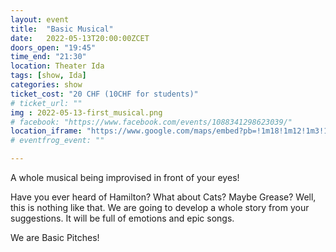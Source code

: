 ```yaml
---
layout: event
title:  "Basic Musical"
date:   2022-05-13T20:00:00ZCET
doors_open: "19:45"
time_end: "21:30"
location: Theater Ida
tags: [show, Ida]
categories: show
ticket_cost: "20 CHF (10CHF for students)"
# ticket_url: ""
img : 2022-05-13-first_musical.png
# facebook: "https://www.facebook.com/events/1088341298623039/"
location_iframe: "https://www.google.com/maps/embed?pb=!1m18!1m12!1m3!1d2700.9756943550155!2d8.494274716258431!3d47.39290711070734!2m3!1f0!2f0!3f0!3m2!1i1024!2i768!4f13.1!3m3!1m2!1s0x47900bc30739068d%3A0x8e14214a7c3f08b6!2sTheater%20Ida!5e0!3m2!1sen!2sus!4v1634481986898!5m2!1sen!2sus"
# eventfrog_event: ""

---
```

A whole musical being improvised in front of your eyes!

<!--more-->

Have you ever heard of Hamilton? What about Cats? Maybe Grease? Well, this is nothing like that.
We are going to develop a whole story from your suggestions. It will be full of emotions and epic songs.

We are Basic Pitches!
